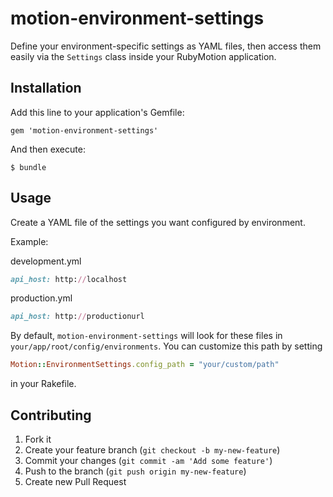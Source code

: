 # motion-environment-settings

Define your environment-specific settings as YAML files, then access them easily via the `Settings` class inside your RubyMotion application.

## Installation

Add this line to your application's Gemfile:

    gem 'motion-environment-settings'

And then execute:

    $ bundle

## Usage

Create a YAML file of the settings you want configured by environment.

Example:

development.yml
```ruby
api_host: http://localhost
```

production.yml
```ruby
api_host: http://productionurl
```

By default, `motion-environment-settings` will look for these files in `your/app/root/config/environments`. You can customize this path by setting

```ruby
Motion::EnvironmentSettings.config_path = "your/custom/path"
```

in your Rakefile.
## Contributing

1. Fork it
2. Create your feature branch (`git checkout -b my-new-feature`)
3. Commit your changes (`git commit -am 'Add some feature'`)
4. Push to the branch (`git push origin my-new-feature`)
5. Create new Pull Request
